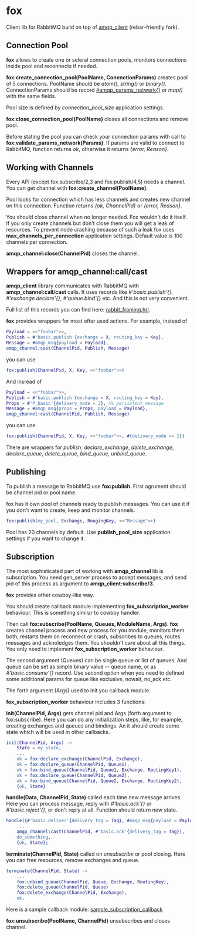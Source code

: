 # fox

Client lib for RabbitMQ build on top of
[amqp_client](https://github.com/jbrisbin/amqp_client)
(rebar-friendly fork).


## Connection Pool

**fox** allows to create one or seleral connection pools,
monitors connections inside pool and reconnects if needed.

**fox:create_connection_pool(PoolName, ConenctionParams)** creates pool of 5 connections.
PoolName should be _atom()_, _string()_ or _binary()_.
ConnectionParams should be record
[#amqp_params_network{}](https://github.com/jbrisbin/amqp_client/blob/master/include/amqp_client.hrl#L25)
or _map()_ with the same fields.

Pool size is defined by _connection\_pool\_size_ application settings.

**fox:close_connection_pool(PoolName)** closes all connections and remove pool.

Before stating the pool you can check your connection params with call to
**fox:validate_params_network(Params)**.
If params are valid to connect to RabbitMQ, function returns _ok_,
otherwise it returns _{error, Reason}_.


## Working with Channels

Every API (except fox:subscribe/2,3 and fox:publish/4,5) needs a channel.
You can get channel with **fox:create_channel(PoolName)**.

Pool looks for connection which has less channels and creates new channel on this connection.
Function returns _{ok, ChannelPid}_ or _{error, Reason}_.

You should close channel when no longer needed. Fox wouldn't do it itself.
If you only create channels but don't close them you will get a leak of resources.
To prevent node crashing because of such a leak fox uses
**max_channels_per_connection** application settings.
Default value is 100 channels per connection.

**amqp_channel:close(ChannelPid)** closes the channel.


## Wrappers for amqp_channel:call/cast

**amqp_client** library communicates with RabbitMQ with **amqp_channel:call/cast** calls.
It uses records like _#'basic.publish'{}_, _#'exchange.declare'{}_, _#'queue.bind'{}_ etc.
And this is not very convenient.

Full list of this records you can find here:
[rabbit_framing.hrl](https://github.com/jbrisbin/rabbit_common/blob/master/include/rabbit_framing.hrl).

**fox** provides wrappers for most ofter used actions.
For example, instead of

```erlang
Payload = <<"foobar">>,
Publish = #'basic.publish'{exchange = X, routing_key = Key},
Message = #amqp_msg{payload = Payload},
amqp_channel:cast(ChannelPid, Publish, Message)
```

you can use

```erlang
fox:publish(ChannelPid, X, Key, <<"foobar">>)
```

And insread of

```erlang
Payload = <<"foobar">>,
Publish = #'basic.publish'{exchange = X, routing_key = Key},
Props = #'P_basic'{delivery_mode = 2}, %% persistent message
Message = #amqp_msg{props = Props, payload = Payload},
amqp_channel:cast(ChannelPid, Publish, Message)
```

you can use

```erlang
fox:publish(ChannelPid, X, Key, <<"foobar">>, #{delivery_mode => 2})
```

There are wrappers for _publish_, _declare\_exchange_, _delete\_exchange_,
_declare\_queue_, _delete\_queue_, _bind\_queue_, _unbind\_queue_.


## Publishing

To publish a message to RabbitMQ use **fox:publish**.
First agrument should be channel pid or pool name.

fox has it own pool of channels ready to publish messages.
You can use it if you don't want to create, keep and monitor channels.

```erlang
fox:publish(my_pool, Exchange, RougingKey, <<"Message">>)
```

Pool has 20 channels by default.
Use **publish_pool_size** application settings if you want to change it.


## Subscription

The most sophisticated part of working with **amqp_channel** lib is subscription.
You need gen\_server process to accept messages, and send pid of this process
as argument to **amqp_client:subscribe/3**.

**fox** provides other cowboy-like way.

You should create callback module implementing **fox_subscription_worker** behaviour.
This is something similar to cowboy handler.

Then call **fox:subscribe(PoolName, Queues, ModuleName, Args)**.
**fox** creates channel process and new process for you module, monitors them both, restarts them
on reconnect or crash, subscribes to queues, routes messages and acknoledges them.
You shouldn't care about all this things. You only need to implement **fox_subscription_worker** behaviour.

The second argument (Queues) can be single queue or list of queues. And queue can be
set as simple binary value -- queue name, or as _#'basic.consume'{}_ record.
Use second option when you need to defined some additional params for queue
like exclusive, nowait, no_ack etc.

The forth argument (Args) used to init you callback module.

**fox_subscription_worker** behaviour includes 3 functions:

**init(ChannelPid, Args)** gets channel pid and Args (forth argument to fox:subscribe).
Here you can do any initialization steps, like, for example, creating exchanges and queues and bindings.
An it should create some state which will be used in other callbacks.

```erlang
init(ChannelPid, Args) ->
    State = my_state,
    ...
    ok = fox:declare_exchange(ChannelPid, Exchange),
    ok = fox:declare_queue(ChannelPid, Queue1),
    ok = fox:bind_queue(ChannelPid, Queue1, Exchange, RoutingKey1),
    ok = fox:declare_queue(ChannelPid, Queue2),
    ok = fox:bind_queue(ChannelPid, Queue2, Exchange, RoutingKey2),
    {ok, State}
```

**handle(Data, ChannelPid, State)** called each time new message arrives.
Here you can process message, reply with _#'basic.ack'{}_ or
_#'basic.reject'{}_, or don't reply at all.  Function should return
new state.

```erlang
handle({#'basic.deliver'{delivery_tag = Tag}, #amqp_msg{payload = Payload}}, ChannelPid, State) ->
    ...
    amqp_channel:cast(ChannelPid, #'basic.ack'{delivery_tag = Tag}),
    do_something,
    {ok, State};
```

**terminate(ChannelPid, State)** called on _unsubscribe_ or pool closing.
Here you can free resources, remove exchanges and queue.

```erlang
terminate(ChannelPid, State) ->
    ...
    fox:unbind_queue(ChannelPid, Queue, Exchange, RoutingKey),
    fox:delete_queue(ChannelPid, Queue)
    fox:delete_exchange(ChannelPid, Exchange),
    ok.
```

Here is a sample callback module:
[sample_subscription_callback](src/sample_subscription_callback.erl)


**fox:unsubscribe(PoolName, ChannelPid)** unsubscribes and closes channel.

